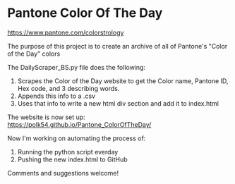 # Pantone Color Of The Day
https://www.pantone.com/colorstrology

The purpose of this project is to create an archive of all of Pantone's "Color of the Day" colors

The DailyScraper_BS.py file does the following:
  1. Scrapes the Color of the Day website to get the Color name, Pantone ID, Hex code, and 3 describing words. 
  2. Appends this info to a .csv
  3. Uses that info to write a new html div section and add it to index.html

The website is now set up: https://polk54.github.io/Pantone_ColorOfTheDay/

Now I'm working on automating the process of:
  1. Running the python script everday
  2. Pushing the new index.html to GitHub

Comments and suggestions welcome!
